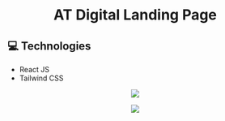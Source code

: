 # <p align="center">AT Digital Landing Page</p>
## 💻 Technologies
- React JS
- Tailwind CSS



<p align="center" > <img src="https://github.com/iamthanuj/at_digital/assets/98619183/c01b43e3-ed55-41fb-83fc-4ef06a889ba1" > </p>

<p align="center" > <img src="https://github.com/iamthanuj/at_digital/assets/98619183/3969352c-9802-4f8e-ba38-721044d38f9a"> </p>
